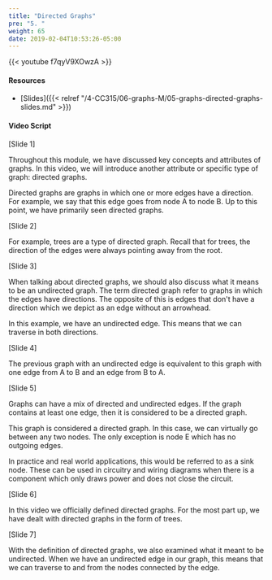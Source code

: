 ```yaml
---
title: "Directed Graphs"
pre: "5. "
weight: 65
date: 2019-02-04T10:53:26-05:00
---
```


{{< youtube f7qyV9XOwzA >}}

#### Resources
* [Slides]({{< relref "/4-CC315/06-graphs-M/05-graphs-directed-graphs-slides.md" >}})

#### Video Script

[Slide 1]

Throughout this module, we have discussed key concepts and attributes of graphs. In this video, we will introduce another attribute or specific type of graph: directed graphs. 

Directed graphs are graphs in which one or more edges have a direction. For example, we say that this edge goes from node A to node B. Up to this point, we have primarily seen directed graphs. 


[Slide 2]

For example, trees are a type of directed graph. Recall that for trees, the direction of the edges were always pointing away from the root. 


[Slide 3]

When talking about directed graphs, we should also discuss what it means to be an undirected graph. The term directed graph refer to graphs in which the edges have directions. The opposite of this is edges that don't have a direction which we depict as an edge without an arrowhead. 

In this example, we have an undirected edge. This means that we can traverse in both directions. 

[Slide 4]

The previous graph with an undirected edge is equivalent to this graph with one edge from A to B and an edge from B to A. 

[Slide 5]

Graphs can have a mix of directed and undirected edges. If the graph contains at least one edge, then it is considered to be a directed graph. 

This graph is considered a directed graph. In this case, we can virtually go between any two nodes. The only exception is node E which has no outgoing edges. 

In practice and real world applications, this would be referred to as a sink node. These can be used in circuitry and wiring diagrams when there is a component which only draws power and does not close the circuit. 

[Slide 6]

In this video we officially defined directed graphs. For the most part up, we have dealt with directed graphs in the form of trees. 

[Slide 7]

With the definition of directed graphs, we also examined what it meant to be undirected. When we have an undirected edge in our graph, this means that we can traverse to and from the nodes connected by the edge. 